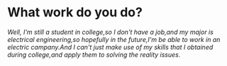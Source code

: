 # What work do you do?
*Well, I'm still a student in college,so I don't have a job,and my major is electrical engineering,so hopefully in the future,I'm be able to work in an electric campany.And I can't just make use of my skills that I obtained during college,and apply them to solving the reality issues.*

